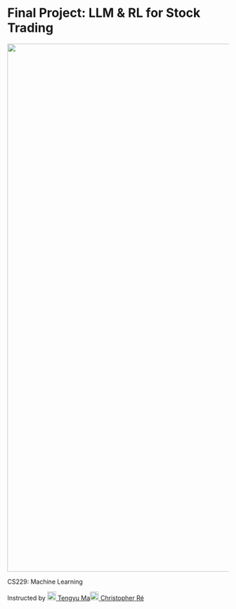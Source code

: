# Final Project: LLM & RL for Stock Trading

[<img src="[https://dl-staging-website.ghost.io/content/images/2021/04/LogoFiles_DeepLearning_PrimaryLogo.png](https://github.com/irinamarton/CS229---Final-Project/blob/main/images/stanford-line1-3.png)" width="1200"/>](https://www.google.com/search?client=safari&rls=en&q=stanford+computer+science&ie=UTF-8&oe=UTF-8) 

CS229: Machine Learning


Instructed by [<img src="[https://github.com/irinamarton/TensorFlow-Developer/blob/main/misc/laurence_moroney.png](https://ai.stanford.edu/~tengyuma/image/square_3594.jpg)" width="20"/> Tengyu Ma](https://ai.stanford.edu/~tengyuma/)[<img src="[https://github.com/irinamarton/TensorFlow-Developer/blob/main/misc/laurence_moroney.png](https://cs.stanford.edu/~chrismre/img/chrismre_headshot_lowres.jpg)" width="20"/> 
Christopher Ré](https://cs.stanford.edu/~chrismre/)


